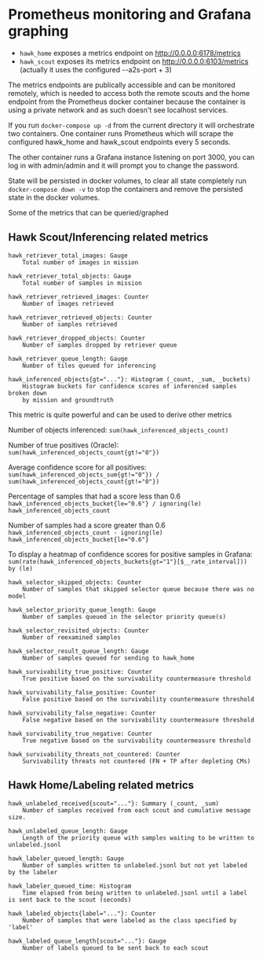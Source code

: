 # Prometheus monitoring and Grafana graphing

- `hawk_home` exposes a metrics endpoint on http://0.0.0.0:6178/metrics
- `hawk_scout` exposes its metrics endpoint on http://0.0.0.0:6103/metrics
  (actually it uses the configured --a2s-port + 3)

The metrics endpoints are publically accessible and can be monitored remotely,
which is needed to access both the remote scouts and the home endpoint from the
Prometheus docker container because the container is using a private network
and as such doesn't see localhost services.

If you run `docker-compose up -d` from the current directory it will
orchestrate two containers. One container runs Prometheus which will scrape
the configured hawk_home and hawk_scout endpoints every 5 seconds.

The other container runs a Grafana instance listening on port 3000, you can log
in with admin/admin and it will prompt you to change the password.

State will be persisted in docker volumes, to clear all state completely run
`docker-compose down -v` to stop the containers and remove the persisted state
in the docker volumes.

Some of the metrics that can be queried/graphed

## Hawk Scout/Inferencing related metrics

```
hawk_retriever_total_images: Gauge
    Total number of images in mission

hawk_retriever_total_objects: Gauge
    Total number of samples in mission

hawk_retriever_retrieved_images: Counter
    Number of images retrieved

hawk_retriever_retrieved_objects: Counter
    Number of samples retrieved

hawk_retriever_dropped_objects: Counter
    Number of samples dropped by retriever queue

hawk_retriever_queue_length: Gauge
    Number of tiles queued for inferencing
```

```
hawk_inferenced_objects{gt="..."}: Histogram (_count, _sum, _buckets)
    Histogram buckets for confidence scores of inferenced samples broken down
    by mission and groundtruth
```
This metric is quite powerful and can be used to derive other metrics

Number of objects inferenced:
    `sum(hawk_inferenced_objects_count)`

Number of true positives (Oracle):
    `sum(hawk_inferenced_objects_count{gt!="0"})`

Average confidence score for all positives:
    `sum(hawk_inferenced_objects_sum{gt!="0"}) / sum(hawk_inferenced_objects_count{gt!="0"})`

Percentage of samples that had a score less than 0.6
    `hawk_inferenced_objects_bucket{le="0.6"} / ignoring(le) hawk_inferenced_objects_count`

Number of samples had a score greater than 0.6
    `hawk_inferenced_objects_count - ignoring(le) hawk_inferenced_objects_bucket{le="0.6"}`

To display a heatmap of confidence scores for positive samples in Grafana:
    `sum(rate(hawk_inferenced_objects_buckets{gt="1"}[$__rate_interval])) by (le)`

```
hawk_selector_skipped_objects: Counter
    Number of samples that skipped selector queue because there was no model

hawk_selector_priority_queue_length: Gauge
    Number of samples queued in the selector priority queue(s)

hawk_selector_revisited_objects: Counter
    Number of reexamined samples

hawk_selector_result_queue_length: Gauge
    Number of samples queued for sending to hawk_home
```

```
hawk_survivability_true_positive: Counter
    True positive based on the survivability countermeasure threshold

hawk_survivability_false_positive: Counter
    False positive based on the survivability countermeasure threshold

hawk_survivability_false_negative: Counter
    False negative based on the survivability countermeasure threshold

hawk_survivability_true_negative: Counter
    True negative based on the survivability countermeasure threshold

hawk_survivability_threats_not_countered: Counter
    Survivability threats not countered (FN + TP after depleting CMs)
```

## Hawk Home/Labeling related metrics

```
hawk_unlabeled_received{scout="..."}: Summary (_count, _sum)
    Number of samples received from each scout and cumulative message size.

hawk_unlabeled_queue_length: Gauge
    Length of the priority queue with samples waiting to be written to unlabeled.jsonl

hawk_labeler_queued_length: Gauge
    Number of samples written to unlabeled.jsonl but not yet labeled by the labeler

hawk_labeler_queued_time: Histogram
    Time elapsed from being written to unlabeled.jsonl until a label is sent back to the scout (seconds)

hawk_labeled_objects{label="..."}: Counter
    Number of samples that were labeled as the class specified by 'label'

hawk_labeled_queue_length{scout="..."}: Gauge
    Number of labels queued to be sent back to each scout
```
